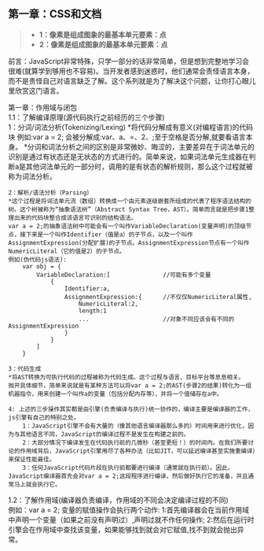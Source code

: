 ## 第一章：CSS和文档
> * **1：像素是组成图象的最基本单元要素：点**<br>
> * **2：像素是组成图象的最基本单元要素：点**<br>


前言：JavaScript非常特殊，只学一部分的话非常简单，但是想到完整地学习会很难(就算学到够用也不容易)。当开发者感到迷惑时，他们通常会责怪语言本身，而不是责怪自己对语言缺乏了解。这个系列就是为了解决这个问题，让你打心眼儿里欣赏这门语言。


第一章：作用域与闭包<br>
1.1：了解编译原理(源代码执行之前经历的三个步骤)<br>
    1：分词/词法分析(Tokenizing/Lexing)
    *将代码分解成有意义(对编程语言)的代码块
    例如:var a = 2; 会被分解成:var、a、=、2、;至于空格是否分解,就要看语言本身。
    *分词和词法分析之间的区别是非常微妙、晦涩的，主要差异在于词法单元的识别是通过有状态还是无状态的方式进行的。简单来说，如果词法单元生成器在判断a是其他词法单元的一部分时，调用的是有状态的解析规则，那么这个过程就被称为词法分析。

    2：解析/语法分析（Parsing）
    *这个过程是将词法单元流（数组）转换成一个由元素逐级嵌套所组成的代表了程序语法结构的树。这个树被称为“抽象语法树”（Abstract Syntax Tree，AST）。简单而言就是把步骤1整理出来的代码块整合成该语言可识别的结构语法。
    var a = 2;的抽象语法树中可能会有一个叫作VariableDeclaration(变量声明)的顶级节点，接下来是一个叫作Identifier（值是a）的子节点，以及一个叫作AssignmentExpression(分配扩展)的子节点。AssignmentExpression节点有一个叫作NumericLiteral（它的值是2）的子节点。
    例如(伪代码js语法):
        var obj = {
            VariableDeclaration:[               //可能有多个变量
                {
                    Identifier:a,
                    AssignmentExpression:{      //不仅仅NumericLiteral属性,
                        NumericLiteral:2,
                        length:1
                        ...                     //对象不同应该会有不同的AssignmentExpression
                    }
                }
            ]
        }
    
    3：代码生成
    *将AST转换为可执行代码的过程被称为代码生成。这个过程与语言、目标平台等息息相关。
    抛开具体细节，简单来说就是有某种方法可以将var a = 2;的AST(步骤2的结果)转化为一组机器指令，用来创建一个叫作a的变量（包括分配内存等），并将一个值储存在a中。

    4: 上述的三步操作其实都是由引擎(负责编译与执行)统一协作的，编译主要是编译器的工作，js引擎有自己的特别之处。
        1：JavaScript引擎不会有大量的（像其他语言编译器那么多的）时间用来进行优化，因为与其他语言不同，JavaScript的编译过程不是发生在构建之前的。
        2：大部分情况下编译发生在代码执行前的几微秒（甚至更短！）的时间内。在我们所要讨论的作用域背后，JavaScript引擎用尽了各种办法（比如JIT，可以延迟编译甚至实施重编译）来保证性能最佳。
        3：任何JavaScript代码片段在执行前都要进行编译（通常就在执行前）。因此，JavaScript编译器首先会对var a = 2;这段程序进行编译，然后做好执行它的准备，并且通常马上就会执行它。
        
1.2：了解作用域(编译器负责编译，作用域的不同会决定编译过程的不同)<br>
    例如：var a = 2;
    变量的赋值操作会执行两个动作:
    1:首先编译器会在当前作用域中声明一个变量（如果之前没有声明过）,声明过就不作任何操作;
    2:然后在运行时引擎会在作用域中查找该变量，如果能够找到就会对它赋值,找不到就会抛出异常。
